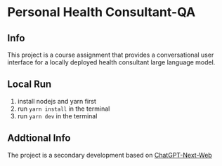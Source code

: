 # Personal Health Consultant-QA

## Info
This project is a course assignment that provides a conversational user interface for a locally deployed health consultant large language model.

## Local Run
1. install nodejs and yarn first
2. run `yarn install` in the terminal
3. run `yarn dev` in the terminal

## Addtional Info
The project is a secondary development based on [ChatGPT-Next-Web](https://github.com/ChatGPTNextWeb/ChatGPT-Next-Web)
